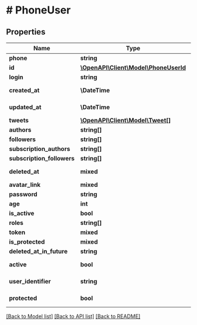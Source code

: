 # # PhoneUser

## Properties

Name | Type | Description | Notes
------------ | ------------- | ------------- | -------------
**phone** | **string** |  | [optional]
**id** | [**\OpenAPI\Client\Model\PhoneUserId**](PhoneUserId.md) |  | [optional]
**login** | **string** |  | [optional]
**created_at** | **\DateTime** |  | [optional] [readonly]
**updated_at** | **\DateTime** |  | [optional] [readonly]
**tweets** | [**\OpenAPI\Client\Model\Tweet[]**](Tweet.md) |  | [optional]
**authors** | **string[]** |  | [optional]
**followers** | **string[]** |  | [optional]
**subscription_authors** | **string[]** |  | [optional]
**subscription_followers** | **string[]** |  | [optional]
**deleted_at** | **mixed** |  | [optional] [readonly]
**avatar_link** | **mixed** |  | [optional]
**password** | **string** |  | [optional]
**age** | **int** |  | [optional]
**is_active** | **bool** |  | [optional]
**roles** | **string[]** |  | [optional]
**token** | **mixed** |  | [optional]
**is_protected** | **mixed** |  | [optional]
**deleted_at_in_future** | **string** |  | [optional]
**active** | **bool** |  | [optional] [readonly]
**user_identifier** | **string** |  | [optional] [readonly]
**protected** | **bool** |  | [optional] [readonly]

[[Back to Model list]](../../README.md#models) [[Back to API list]](../../README.md#endpoints) [[Back to README]](../../README.md)

